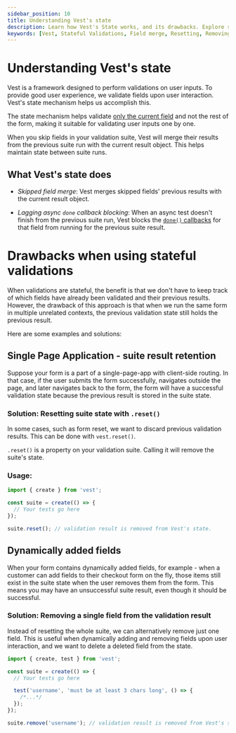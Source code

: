 ```yaml
---
sidebar_position: 10
title: Understanding Vest's state
description: Learn how Vest's State works, and its drawbacks. Explore solutions for different scenarios.
keywords: [Vest, Stateful Validations, Field merge, Resetting, Removing fields]
---
```


# Understanding Vest's state

Vest is a framework designed to perform validations on user inputs. To provide good user experience, we validate fields upon user interaction. Vest's state mechanism helps us accomplish this.

The state mechanism helps validate [only the current field](./writing_your_suite/including_and_excluding/skip_and_only.md) and not the rest of the form, making it suitable for validating user inputs one by one.

When you skip fields in your validation suite, Vest will merge their results from the previous suite run with the current result object. This helps maintain state between suite runs.

## What Vest's state does

- _Skipped field merge_: Vest merges skipped fields' previous results with the current result object.

- _Lagging async `done` callback blocking_: When an async test doesn't finish from the previous suite run, Vest blocks the [`done()` callbacks](./writing_your_suite/accessing_the_result.md#done) for that field from running for the previous suite result.

# Drawbacks when using stateful validations

When validations are stateful, the benefit is that we don't have to keep track of which fields have already been validated and their previous results. However, the drawback of this approach is that when we run the same form in multiple unrelated contexts, the previous validation state still holds the previous result.

Here are some examples and solutions:

## Single Page Application - suite result retention

Suppose your form is a part of a single-page-app with client-side routing. In that case, if the user submits the form successfully, navigates outside the page, and later navigates back to the form, the form will have a successful validation state because the previous result is stored in the suite state.

### Solution: Resetting suite state with `.reset()`

In some cases, such as form reset, we want to discard previous validation results. This can be done with `vest.reset()`.

`.reset()` is a property on your validation suite. Calling it will remove the suite's state.

### Usage:

```js
import { create } from 'vest';

const suite = create(() => {
  // Your tests go here
});

suite.reset(); // validation result is removed from Vest's state.
```

## Dynamically added fields

When your form contains dynamically added fields, for example - when a customer can add fields to their checkout form on the fly, those items still exist in the suite state when the user removes them from the form. This means you may have an unsuccessful suite result, even though it should be successful.

### Solution: Removing a single field from the validation result

Instead of resetting the whole suite, we can alternatively remove just one field. This is useful when dynamically adding and removing fields upon user interaction, and we want to delete a deleted field from the state.

```js
import { create, test } from 'vest';

const suite = create(() => {
  // Your tests go here

  test('username', 'must be at least 3 chars long', () => {
    /*...*/
  });
});

suite.remove('username'); // validation result is removed from Vest's state.
```
